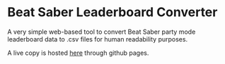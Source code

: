# Beat Saber Leaderboard Converter
A very simple web-based tool to convert Beat Saber party mode leaderboard data to .csv files for human readability purposes.

A live copy is hosted [here](https://legoandmars.github.io/beat-saber-leaderboard-converter/) through github pages.